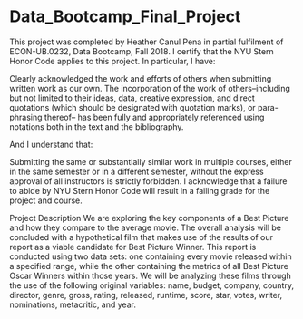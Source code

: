 # Data_Bootcamp_Final_Project


This project was completed by Heather Canul Pena in partial fulfilment of ECON-UB.0232, Data Bootcamp, Fall 2018. I certify that the NYU Stern Honor Code applies to this project. In particular, I have:


Clearly acknowledged the work and efforts of others when submitting written work as our own. The incorporation of the work of others–including but not limited to their ideas, data, creative expression, and direct quotations (which should be designated with quotation marks), or para- phrasing thereof– has been fully and appropriately referenced using notations both in the text and the bibliography.


And I understand that:

Submitting the same or substantially similar work in multiple courses, either in the same semester or in a different semester, without the express approval of all instructors is strictly forbidden.
I acknowledge that a failure to abide by NYU Stern Honor Code will result in a failing grade for the project and course.


Project Description
We are exploring the key components of a Best Picture and how they compare to the average movie. The overall analysis will be concluded with a hypothetical film that makes use of the results of our report as a viable candidate for Best Picture Winner. This report is conducted using two data sets: one containing every movie released within a specified range, while the other containing the metrics of all Best Picture Oscar Winners within those years. We will be analyzing these films through the use of the following original variables: name, budget, company, country, director, genre, gross, rating, released, runtime, score, star, votes, writer, nominations, metacritic, and year. 
